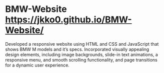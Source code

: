 # BMW-Website  https://jkko0.github.io/BMW-Website/
Developed a responsive website using HTML and CSS and JavaScript that shows BMW M models and it’s specs.
Incorporated visually appealing design elements, including image backgrounds, slide-in text animations, a responsive menu, and
smooth scrolling functionality, and page transitions for a dynamic user experience.

